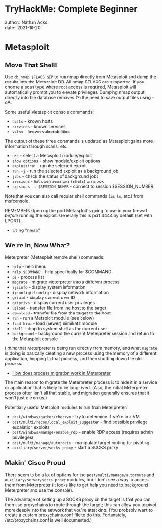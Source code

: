 # TryHackMe: Complete Beginner

author:: Nathan Acks  
date:: 2021-10-20

# Metasploit

## Move That Shell!

Use `db_nmap $FLAGS $IP` to run nmap directly from Metasploit and dump the results into the Metasploit DB. All nmap $FLAGS are supported. If you choose a scan type where root access is required, Metasploit will automatically prompt you to elevate privileges. Dumping nmap output directly into the database removes (?) the need to save output files using -oA.

Some useful Metasploit console commands:

* `hosts` - known hosts
* `services` - known services
* `vulns` - known vulnerabilities

The output of these three commands is updated as Metasploit gains more information through scans, etc.

* `use` - select a Metasploit module/exploit
* `show options` - show module/exploit options
* `exploit`/`run` - run the selected exploit
* `run -j` - run the selected exploit as a background job
* `jobs` - check the status of background jobs
* `sessions` - list open sessions (shells) on a box
* `sessions -i $SESSION_NUMER` - connect to session $SESSION_NUMBER

Note that you can also call regular shell commands (`ip`, `ls`, etc.) from msfconsole.

REMEMBER: Open up the port Metasploit's going to use in your firewall *before* running the exploit. Generally this is port 4444 by default (set with LPORT).

* [Using "nmap"](../notes/nmap.md)

## We're In, Now What?

Meterpreter (Metasploit remote shell) commands:

* `help` - help menu
* `help $COMMAND` - help specifically for $COMMAND
* `ps` - process list
* `migrate` - migrate Meterpreter into a different process
* `sysinfo` - display system information
* `ipconfig`/`ifconfig` - display network information
* `getuid` - display current user ID
* `getprivs` - display current user privileges
* `upload` - transfer file from the host to the target
* `download` - transfer file from the target to the host
* `run` - run a Metsploit module (see below)
* `load kiwi` - load (newer) mimikatz module
* `shell` - drop to system shell as the current user
* `background` - background the current Meterpreter session and return to the Metasploit console

I *think* that Meterpreter is being run directly from memory, and what `migrate` is doing is basically creating a new process using the memory of a different application, hopping to that process, and then shutting down the old process.

* [How does process migration work in Meterpreter](https://security.stackexchange.com/a/92893)

The main reason to migrate the Meterpreter process is to hide it in a service or application that is likely to be long-lived. (Also, the initial Meterpreter process often isn't all that stable, and migration generally ensures that it won't just die on us.)

Potentially useful Metsploit modules to run from Meterpreter:

* `post/windows/gather/checkvm` - try to determine if we're in a VM
* `post/multi/recon/local_exploit_suggester` - find possible privilege escalation exploits
* `post/windows/manage/enable_rdp` - enable RDP access (requires admin privileges)
* `post/multi/manage/autoroute` - manipulate target routing for pivoting
* `auxiliary/server/socks_proxy` - start a SOCKS proxy

## Makin' Cisco Proud

There seem to be a lot of options for the `post/multi/manage/autoroute` and `auxiliary/server/socks_proxy` modules, but I don't see a way to access them from Meterpreter (it looks like to get help you need to background Meterpreter and use the console).

The advantage of setting up a SOCKS proxy on the target is that you can then use proxychains to route through the target; this can allow you to pivot more deeply into the network that you're attacking. (You probably want to create a custom proxychains.conf file to do this. Fortunately, /etc/proxychains.conf is well documented.)

